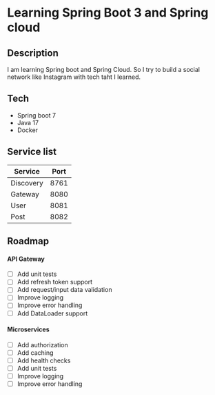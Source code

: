 # Learning Spring Boot 3 and Spring cloud

## Description
I am learning Spring boot and Spring Cloud.
So I try to build a social network like Instagram with tech taht I learned.

## Tech
- Spring boot 7
- Java 17
- Docker

## Service list
| Service   | Port |
|-----------|:----:|
| Discovery | 8761 |
| Gateway   | 8080 |
| User      | 8081 |
| Post      | 8082 |


## Roadmap
#### API Gateway
- [ ] Add unit tests
- [ ] Add refresh token support
- [ ] Add request/input data validation
- [ ] Improve logging
- [ ] Improve error handling
- [ ] Add DataLoader support

#### Microservices
- [ ] Add authorization
- [ ] Add caching
- [ ] Add health checks
- [ ] Add unit tests
- [ ] Improve logging
- [ ] Improve error handling